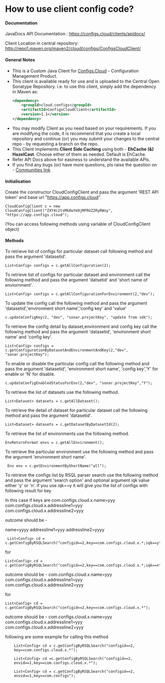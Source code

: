 # How to use client config code?

#### Documentation
JavaDocs API Documentation : https://configs.cloud/clients/apidocs/  

Client Location in central repository: http://repo1.maven.org/maven2/cloud/configs/ConfigsCloudClient/

#### General Notes
* This is a Custom Java Client for [Configs.Cloud](https://configs.cloud) - Configuration Management Product.
* This client is available ready for use and is uploaded to the Central Open Sonatype Repository. i.e. to use this client, simply add the dependency in Maven as:
	```xml
	<dependency>  
		<groupId>cloud.configs</groupId>  
		<artifactId>ConfigsCloudClient</artifactId>  
		<version>1.1</version>  
	</dependency>
	```
* You may modify Client as you need based on your requirements. If you are modifying the code, it is recommend that you create a local repository and continue (or) you may submit your changes to the central repo - by requesting a branch on the repo.
* This Client implements __Client Side Caching__ using both - **EhCache (&) HazelCast**. Choose either of them as needed. Default is EhCache.
* Refer API Docs above for easiness to understand the available APIs.
* If you find any bugs (or) have more questions, pls raise the question on - [Communities link](https://groups.google.com/forum/#!forum/configscloud---general-discussion-issues-and-feature-requests)


#### Initialisation 
Create the constructor CloudConfigClient and pass the argument 'REST API token' and base url "https://app.configs.cloud".

	CloudConfigClient c = new CloudConfigClient("ZXY4c2tsMk8wYm9jMFRGZ2RyRWoy", "https://app.configs.cloud");
	
(You can access following  methods using variable of CloudConfigClient object)

#### Methods	
To retrieve list of configs for particular dataset call  following method and pass the argument 'datasetid'.

	List<Config> configs = c.getAllConfiguration(2);

To retrieve list of configs for particular dataset and environment call the following method and pass the argument 'datsetid' and 'short name of enviornment'.

	List<Config> configs = c.getAllConfigurationForEnvironment(2,"dev");
	
To update the config call the following method and pass the argument 'datasetid','environment short name','config key' and 'value'

	c.updateConfigKey(2, "dev", "sonar.projectKey", "update from sdk");
	
To retrieve the config detail by dataset,environment and config key call the following method and pass the argument 'datasetid', 'environment short name' and 'config key'.

	List<Config> configs = c.getConfigurationByDatasetAndEnvironmentAndKey(2,"dev", "sonar.projectKey");
	
To enable or disable the particular config call the following method and pass the argument 'datasetid', 'environment short name', 'config key','Y' for enable or 'N' for disable.

	c.updateConfigEnabledStatusForEnv(2,"dev", "sonar.projectKey","Y");
	
To retrieve the list of datasets use the following method.

	List<Dataset> datasets = c.getAllDataset();
	
To retrieve the detail of dataset for particular dataset call the following method and pass the argument 'datasetid'.

	List<Dataset> datasets = c.getDatasetByDatasetId(2);
	
To retrieve the list of environments use the following method.

	EnvReturnFormat envs = c.getAllEnvironment();
	
To retrieve the particular environment use the following method and pass the argument 'environment short name'.
	 
	 Env env = c.getEnvironmentByShortName("all");
	
To retrieve the configs list by RSQL parser search use the following method and pass the argument 'search option' and optional argument iqk value either 'y' or 'n'. if you use iqk==y it will give you the list of configs with  following result for key

In this case if keys are 
com.configs.cloud.x.name=yyy
com.configs.cloud.x.addressline1=yyy
com.configs.cloud.x.addressline2=yyy

outcome should be -

name=yyyy
addressline1=yyy
addressline2=yyyy

	 List<Config> cd = c.getConfigByRSQLSearch("configid==2,key==com.configs.cloud.x.*;iqk==y");
	 

for	

	List<Config> cd = c.getConfigByRSQLSearch("configid==2,key==com.configs.cloud.x.*;iqk==n");

outcome should be -	
com.configs.cloud.x.name=yyy
com.configs.cloud.x.addressline1=yyy
com.configs.cloud.x.addressline2=yyy

for

	List<Config> cd = c.getConfigByRSQLSearch("configid==2,key==com.configs.cloud.x.*");
	
outcome should be -	
com.configs.cloud.x.name=yyy
com.configs.cloud.x.addressline1=yyy
com.configs.cloud.x.addressline2=yyy

following are some example for calling this method

		List<Config> cd = c.getConfigByRSQLSearch("configid==2,
		key==com.configs.cloud.x.*");
		
		List<Config> cd =c.getConfigByRSQLSearch("configid==2,
		envid==1,key==com.configs.cloud.x.*");
		
		List<Config> cd = c.getConfigByRSQLSearch("configid==2,
		envid==1,key==com.configs");
	

